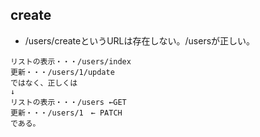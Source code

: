 ## create
- /users/createというURLは存在しない。/usersが正しい。
```
リストの表示・・・/users/index
更新・・・/users/1/update
ではなく、正しくは
↓
リストの表示・・・/users ←GET
更新・・・/users/1　← PATCH
である。

